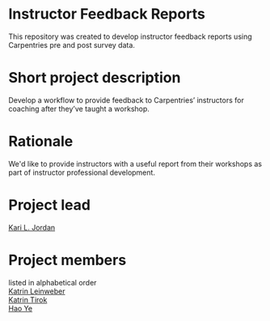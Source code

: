 # Instructor Feedback Reports
This repository was created to develop instructor feedback reports using Carpentries pre and post survey data.

# Short project description
Develop a workflow to provide feedback to Carpentries’ instructors for coaching after they’ve taught a workshop.

# Rationale
We'd like to provide instructors with a useful report from their workshops as part of instructor professional development.

# Project lead
[Kari L. Jordan](https://github.com/kariljordan)

# Project members 
listed in alphabetical order  
[Katrin Leinweber](https://github.com/katrinleinweber)  
[Katrin Tirok](https://github.com/katrintirok)  
[Hao Ye](https://github.com/ha0ye)  


